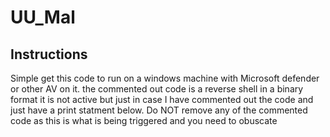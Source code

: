 # UU_Mal

## Instructions
Simple get this code to run on a windows machine with Microsoft defender or other AV on it. 
the commented out code is a reverse shell in a binary format it is not active but just in case I have commented out the code and just have a print statment below. 
Do NOT remove any of the commented code as this is what is being triggered and you need to obuscate 
